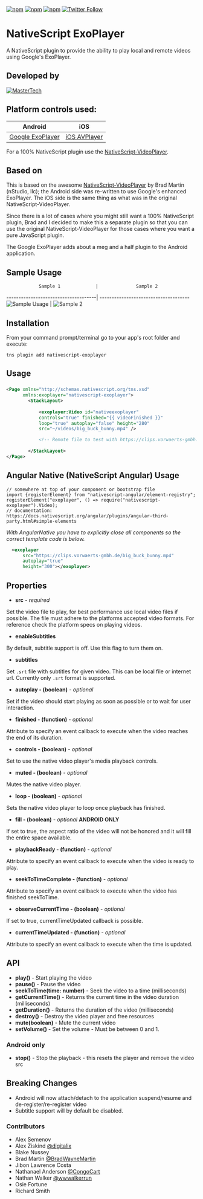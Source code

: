 [![npm](https://img.shields.io/npm/v/nativescript-exoplayer.svg)](https://www.npmjs.com/package/nativescript-exoplayer)
[![npm](https://img.shields.io/npm/l/nativescript-exoplayer.svg)](https://www.npmjs.com/package/nativescript-exoplayer)
[![npm](https://img.shields.io/npm/dt/nativescript-exoplayer.svg?label=npm%20downloads)](https://www.npmjs.com/package/nativescript-exoplayer)
[![Twitter Follow](https://img.shields.io/twitter/follow/congocart.svg?style=social&label=Follow%20me)](https://twitter.com/congocart)

# NativeScript ExoPlayer 
A NativeScript plugin to provide the ability to play local and remote videos using Google's ExoPlayer.

## Developed by
[![MasterTech](https://plugins.nativescript.rocks/i/mtns.png)](https://plugins.nativescript.rocks/mastertech-nstudio)


## Platform controls used: 
Android | iOS
---------- | -----------
[Google ExoPlayer](https://github.com/google/ExoPlayer) |  [iOS AVPlayer](https://developer.apple.com/library/prerelease/ios/documentation/AVFoundation/Reference/AVPlayer_Class/index.html)
For a 100% NativeScript plugin use the [NativeScript-VideoPlayer](https://github.com/bradmartin/nativescript-videoplayer). 


## Based on
This is based on the awesome [NativeScript-VideoPlayer](https://github.com/bradmartin/nativescript-videoplayer) by Brad Martin (nStudio, llc); the Android side was re-written to use Google's enhanced ExoPlayer.  The iOS side is the same thing as what was in the original NativeScript-VideoPlayer.

Since there is a lot of cases where you might still want a 100% NativeScript plugin, Brad and I decided to make this a separate plugin so that you can use the original NativeScript-VideoPlayer for those cases where you want a pure JavaScript plugin.

The Google ExoPlayer adds about a meg and a half plugin to the Android application.


## Sample Usage

                Sample 1             |              Sample 2
-------------------------------------| -------------------------------------
![Sample Usage](../screens/video.gif) | ![Sample 2](../screens/videoplayer.gif)


## Installation
From your command prompt/terminal go to your app's root folder and execute:

`tns plugin add nativescript-exoplayer`

## Usage

###
```XML
<Page xmlns="http://schemas.nativescript.org/tns.xsd"
      xmlns:exoplayer="nativescript-exoplayer">
        <StackLayout>
               
            <exoplayer:Video id="nativeexoplayer"
            controls="true" finished="{{ videoFinished }}"
            loop="true" autoplay="false" height="280" 
            src="~/videos/big_buck_bunny.mp4" />

            <!-- Remote file to test with https://clips.vorwaerts-gmbh.de/big_buck_bunny.mp4 -->
            
        </StackLayout>
</Page>
```

## Angular Native (NativeScript Angular) Usage
``` TS
// somewhere at top of your component or bootstrap file
import {registerElement} from "nativescript-angular/element-registry";
registerElement("exoplayer", () => require("nativescript-exoplayer").Video);
// documentation: https://docs.nativescript.org/angular/plugins/angular-third-party.html#simple-elements
```
 *With AngularNative you have to explicitly close all components so the correct template code is below.*
``` XML
  <exoplayer
      src="https://clips.vorwaerts-gmbh.de/big_buck_bunny.mp4"
      autoplay="true" 
      height="300"></exoplayer>
```

## Properties
- **src** - *required*

Set the video file to play, for best performance use local video files if possible. The file must adhere to the platforms accepted video formats. For reference check the platform specs on playing videos.

- **enableSubtitles**

By default, subtitle support is off. Use this flag to turn them on.

- **subtitles**

Set `.srt` file with subtitles for given video. This can be local file or internet url. Currently only `.srt` format is supported.


- **autoplay - (boolean)** - *optional*

Set if the video should start playing as soon as possible or to wait for user interaction.

- **finished - (function)** - *optional*

Attribute to specify an event callback to execute when the video reaches the end of its duration.

- **controls - (boolean)** - *optional*

Set to use the native video player's media playback controls.

- **muted - (boolean)** - *optional*

Mutes the native video player.

- **loop - (boolean)** - *optional*

Sets the native video player to loop once playback has finished.

- **fill - (boolean)** - *optional*  **ANDROID ONLY**

If set to true, the aspect ratio of the video will not be honored and it will fill the entire space available.

- **playbackReady - (function)** - *optional*

Attribute to specify an event callback to execute when the video is ready to play.

- **seekToTimeComplete - (function)** - *optional*

Attribute to specify an event callback to execute when the video has finished seekToTime.

- **observeCurrentTime - (boolean)** - *optional*

If set to true, currentTimeUpdated callback is possible.

- **currentTimeUpdated - (function)** - *optional*

Attribute to specify an event callback to execute when the time is updated.


## API

- **play()** - Start playing the video
- **pause()** - Pause the video
- **seekToTime(time: number)** - Seek the video to a time (milliseconds)
- **getCurrentTime()** - Returns the current time in the video duration (milliseconds)
- **getDuration()** - Returns the duration of the video (milliseconds)
- **destroy()** - Destroy the video player and free resources
- **mute(boolean)** - Mute the current video
- **setVolume()** - Set the volume - Must be between 0 and 1.

### Android only

- **stop()** - Stop the playback - this resets the player and remove the video src


## Breaking Changes

- Android will now attach/detach to the application suspend/resume and de-register/re-register video
- Subtitle support will by default be disabled.


### Contributors

- Alex Semenov
- Alex Ziskind [@digitalix](https://twitter.com/digitalix)
- Blake Nussey
- Brad Martin [@BradWayneMartin](https://twitter.com/BradWayneMartin)
- Jibon Lawrence Costa
- Nathanael Anderson [@CongoCart](https://twitter.com/CongoCart)
- Nathan Walker [@wwwalkerrun](https://twitter.com/wwwalkerrun)
- Osie Fortune 
- Richard Smith